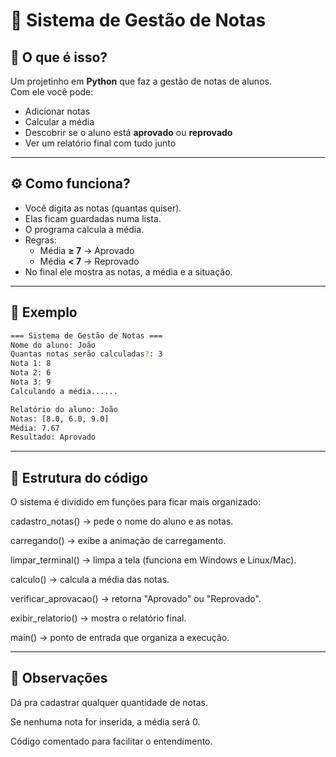 # 📝 Sistema de Gestão de Notas

## 🚀 O que é isso?
Um projetinho em **Python** que faz a gestão de notas de alunos.  
Com ele você pode:  
- Adicionar notas  
- Calcular a média  
- Descobrir se o aluno está **aprovado** ou **reprovado**  
- Ver um relatório final com tudo junto  

---

## ⚙️ Como funciona?
- Você digita as notas (quantas quiser).  
- Elas ficam guardadas numa lista.  
- O programa calcula a média.  
- Regras:  
  - Média **≥ 7** → Aprovado  
  - Média **< 7** → Reprovado  
- No final ele mostra as notas, a média e a situação.  

---
## 🎯 Exemplo
  ```bash
=== Sistema de Gestão de Notas ===
Nome do aluno: João
Quantas notas serão calculadas?: 3
Nota 1: 8
Nota 2: 6
Nota 3: 9
Calculando a média......

Relatório do aluno: João
Notas: [8.0, 6.0, 9.0]
Média: 7.67
Resultado: Aprovado
```
---

## 📂 Estrutura do código

O sistema é dividido em funções para ficar mais organizado:

cadastro_notas() → pede o nome do aluno e as notas.

carregando() → exibe a animação de carregamento.

limpar_terminal() → limpa a tela (funciona em Windows e Linux/Mac).

calculo() → calcula a média das notas.

verificar_aprovacao() → retorna "Aprovado" ou "Reprovado".

exibir_relatorio() → mostra o relatório final.

main() → ponto de entrada que organiza a execução.

---

## 📌 Observações

Dá pra cadastrar qualquer quantidade de notas.

Se nenhuma nota for inserida, a média será 0.

Código comentado para facilitar o entendimento.